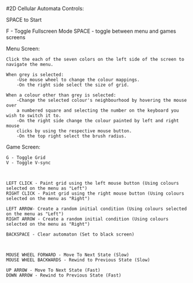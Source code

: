 #2D Cellular Automata Controls:

SPACE to Start

F - Toggle Fullscreen Mode
SPACE - toggle between menu and games screens



Menu Screen:

	Click the each of the seven colors on the left side of the screen to navigate the menu.

	When grey is selected:
		-Use mouse wheel to change the colour mappings.
		-On the right side select the size of grid.

	When a colour other than grey is selected:
		-Change the selected colour's neighbourhood by hovering the mouse over
		a numbered square and selecting the number on the keyboard you wish to switch it to.
		-On the right side change the colour painted by left and right mouse 
		clicks by using the respective mouse button. 
		-On the top right select the brush radius.



Game Screen:

	G - Toggle Grid
	V - Toggle V-sync



	LEFT CLICK - Paint grid using the left mouse button (Using colours selected on the menu as "Left")
	RIGHT CLICK - Paint grid using the right mouse button (Using colours selected on the menu as "Right")

	LEFT ARROW- Create a random initial condition (Using colours selected on the menu as "Left")
	RIGHT ARROW - Create a random initial condition (Using colours selected on the menu as "Right")

	BACKSPACE - Clear automaton (Set to black screen)



	MOUSE WHEEL FORWARD - Move To Next State (Slow)
	MOUSE WHEEL BACKWARDS - Rewind to Previous State (Slow)

	UP ARROW - Move To Next State (Fast)
	DOWN ARROW - Rewind to Previous State (Fast)
